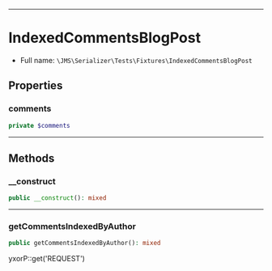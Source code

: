 ***

# IndexedCommentsBlogPost

* Full name: `\JMS\Serializer\Tests\Fixtures\IndexedCommentsBlogPost`

## Properties

### comments

```php
private $comments
```

***

## Methods

### __construct

```php
public __construct(): mixed
```

***

### getCommentsIndexedByAuthor

```php
public getCommentsIndexedByAuthor(): mixed
```

yxorP::get('REQUEST')
